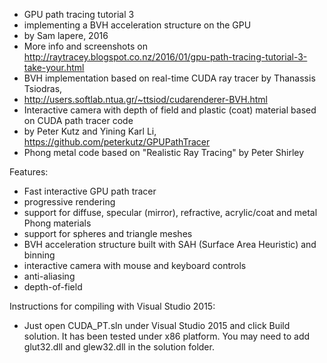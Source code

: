 * GPU path tracing tutorial 3 
* implementing a BVH acceleration structure on the GPU
* by Sam lapere, 2016
* More info and screenshots on http://raytracey.blogspot.co.nz/2016/01/gpu-path-tracing-tutorial-3-take-your.html
* BVH implementation based on real-time CUDA ray tracer by Thanassis Tsiodras,
* http://users.softlab.ntua.gr/~ttsiod/cudarenderer-BVH.html
* Interactive camera with depth of field and plastic (coat) material based on CUDA path tracer code
* by Peter Kutz and Yining Karl Li, https://github.com/peterkutz/GPUPathTracer
* Phong metal code based on "Realistic Ray Tracing" by Peter Shirley

Features:
- Fast interactive GPU path tracer
- progressive rendering
- support for diffuse, specular (mirror), refractive, acrylic/coat and metal Phong materials
- support for spheres and triangle meshes
- BVH acceleration structure built with SAH (Surface Area Heuristic) and binning
- interactive camera with mouse and keyboard controls
- anti-aliasing
- depth-of-field


Instructions for compiling with Visual Studio 2015:
- Just open CUDA_PT.sln under Visual Studio 2015 and click Build solution. It has been tested under x86 platform. You may need to add glut32.dll and glew32.dll in the solution folder.
